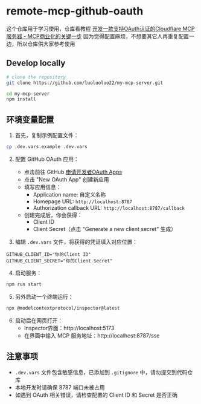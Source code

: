 # remote-mcp-github-oauth

这个仓库用于学习使用，仓库看教程
[开发一款支持OAuth认证的Cloudflare MCP服务器 - MCP商业化的关键一步](https://www.bilibili.com/video/BV11RZMYnECi/?vd_source=0eaa8407ec8edd1e9f2a0abf6e126bf6)
因为觉得配置麻烦，不想要其它人再重复配置一边，所以仓库供大家参考使用


## Develop locally

```bash
# clone the repository
git clone https://github.com/luoluoluo22/my-mcp-server.git

cd my-mcp-server
npm install
```

## 环境变量配置

1. 首先，复制示例配置文件：
```bash
cp .dev.vars.example .dev.vars
```

2. 配置 GitHub OAuth 应用：
   - 点击前往 GitHub [申请开发者OAuth Apps](https://github.com/settings/developers)
   - 点击 "New OAuth App" 创建新应用
   - 填写应用信息：
     - Application name: 自定义名称
     - Homepage URL: `http://localhost:8787`
     - Authorization callback URL: `http://localhost:8787/callback`
   - 创建完成后，你会获得：
     - Client ID
     - Client Secret（点击 "Generate a new client secret" 生成）

3. 编辑 `.dev.vars` 文件，将获得的凭证填入对应位置：
```env
GITHUB_CLIENT_ID="你的Client ID"
GITHUB_CLIENT_SECRET="你的Client Secret"
```

4. 启动服务：
```bash
npm run start
```

5. 另外启动一个终端运行：
```bash
npx @modelcontextprotocol/inspector@latest
```

6. 启动后在网页打开：
   - Inspector界面：http://localhost:5173
   - 在界面中输入 MCP 服务地址：http://localhost:8787/sse

## 注意事项

- `.dev.vars` 文件包含敏感信息，已添加到 `.gitignore` 中，请勿提交到代码仓库
- 本地开发时请确保 8787 端口未被占用
- 如遇到 OAuth 相关错误，请检查配置的 Client ID 和 Secret 是否正确
